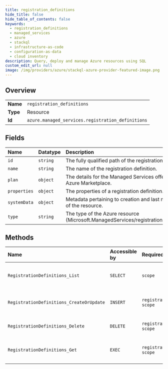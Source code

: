 ```yaml
---
title: registration_definitions
hide_title: false
hide_table_of_contents: false
keywords:
  - registration_definitions
  - managed_services
  - azure    
  - stackql
  - infrastructure-as-code
  - configuration-as-data
  - cloud inventory
description: Query, deploy and manage Azure resources using SQL
custom_edit_url: null
image: /img/providers/azure/stackql-azure-provider-featured-image.png
---
```

  
    

## Overview
<table><tbody>
<tr><td><b>Name</b></td><td><code>registration_definitions</code></td></tr>
<tr><td><b>Type</b></td><td>Resource</td></tr>
<tr><td><b>Id</b></td><td><code>azure.managed_services.registration_definitions</code></td></tr>
</tbody></table>

## Fields
| Name | Datatype | Description |
|:-----|:---------|:------------|
| `id` | `string` | The fully qualified path of the registration definition. |
| `name` | `string` | The name of the registration definition. |
| `plan` | `object` | The details for the Managed Services offer’s plan in Azure Marketplace. |
| `properties` | `object` | The properties of a registration definition. |
| `systemData` | `object` | Metadata pertaining to creation and last modification of the resource. |
| `type` | `string` | The type of the Azure resource (Microsoft.ManagedServices/registrationDefinitions). |
## Methods
| Name | Accessible by | Required Params | Description |
|:-----|:--------------|:----------------|:------------|
| `RegistrationDefinitions_List` | `SELECT` | `scope` | Gets a list of the registration definitions. |
| `RegistrationDefinitions_CreateOrUpdate` | `INSERT` | `registrationDefinitionId, scope` | Creates or updates a registration definition. |
| `RegistrationDefinitions_Delete` | `DELETE` | `registrationDefinitionId, scope` | Deletes the registration definition. |
| `RegistrationDefinitions_Get` | `EXEC` | `registrationDefinitionId, scope` | Gets the registration definition details. |
